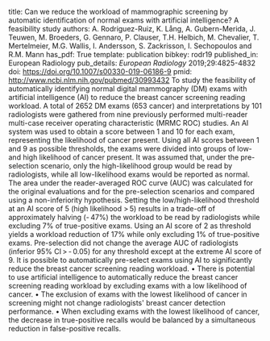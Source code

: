 title: Can we reduce the workload of mammographic screening by automatic identification of normal exams with artificial intelligence? A feasibility study
authors: A. Rodriguez-Ruiz, K. Lång, A. Gubern-Merida, J. Teuwen, M. Broeders, G. Gennaro, P. Clauser, T.H. Helbich, M. Chevalier, T. Mertelmeier, M.G. Wallis, I. Andersson, S. Zackrisson, I. Sechopoulos and R.M. Mann
has_pdf: True
template: publication
bibkey: rodr19
published_in: European Radiology
pub_details: <i>European Radiology</i> 2019;29:4825-4832
doi: https://doi.org/10.1007/s00330-019-06186-9
pmid: http://www.ncbi.nlm.nih.gov/pubmed/30993432
To study the feasibility of automatically identifying normal digital mammography (DM) exams with artificial intelligence (AI) to reduce the breast cancer screening reading workload. A total of 2652 DM exams (653 cancer) and interpretations by 101 radiologists were gathered from nine previously performed multi-reader multi-case receiver operating characteristic (MRMC ROC) studies. An AI system was used to obtain a score between 1 and 10 for each exam, representing the likelihood of cancer present. Using all AI scores between 1 and 9 as possible thresholds, the exams were divided into groups of low- and high likelihood of cancer present. It was assumed that, under the pre-selection scenario, only the high-likelihood group would be read by radiologists, while all low-likelihood exams would be reported as normal. The area under the reader-averaged ROC curve (AUC) was calculated for the original evaluations and for the pre-selection scenarios and compared using a non-inferiority hypothesis. Setting the low/high-likelihood threshold at an AI score of 5 (high likelihood > 5) results in a trade-off of approximately halving (- 47%) the workload to be read by radiologists while excluding 7% of true-positive exams. Using an AI score of 2 as threshold yields a workload reduction of 17% while only excluding 1% of true-positive exams. Pre-selection did not change the average AUC of radiologists (inferior 95% CI > - 0.05) for any threshold except at the extreme AI score of 9. It is possible to automatically pre-select exams using AI to significantly reduce the breast cancer screening reading workload. • There is potential to use artificial intelligence to automatically reduce the breast cancer screening reading workload by excluding exams with a low likelihood of cancer. • The exclusion of exams with the lowest likelihood of cancer in screening might not change radiologists' breast cancer detection performance. • When excluding exams with the lowest likelihood of cancer, the decrease in true-positive recalls would be balanced by a simultaneous reduction in false-positive recalls.

